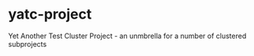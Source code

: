 # yatc-project
Yet Another Test Cluster Project - an unmbrella for a number of clustered subprojects
